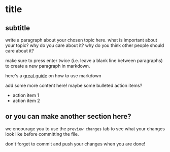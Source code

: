 # title
## subtitle

write a paragraph about your chosen topic here. what is important about your topic? why do you care about it? why do you think other people should care about it?

make sure to press enter twice (i.e. leave a blank line between paragraphs) to create a new paragraph in markdown.

here's a [great guide](https://guides.github.com/features/mastering-markdown/) on how to use markdown

add some more content here! maybe some bulleted action items? 
- action item 1
- action item 2

## or you can make another section here?

we encourage you to use the `preview changes` tab to see what your changes look like before committing the file.

don't forget to commit and push your changes when you are done!
